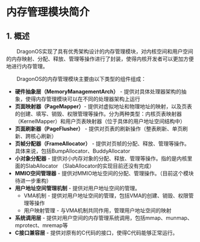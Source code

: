 # 内存管理模块简介

## 1. 概述

&emsp;&emsp;DragonOS实现了具有优秀架构设计的内存管理模块，对内核空间和用户空间的内存映射、分配、释放、管理等操作进行了封装，使得内核开发者可以更加方便地进行内存管理。

&emsp;&emsp;DragonOS的内存管理模块主要由以下类型的组件组成：

- **硬件抽象层（MemoryManagementArch）** - 提供对具体处理器架构的抽象，使得内存管理模块可以在不同的处理器架构上运行
- **页面映射器（PageMapper）**- 提供对虚拟地址和物理地址的映射，以及页表的创建、填写、销毁、权限管理等操作。分为两种类型：内核页表映射器（KernelMapper）和用户页表映射器（位于具体的用户地址空间结构中）
- **页面刷新器（PageFlusher）** - 提供对页表的刷新操作（整表刷新、单页刷新、跨核心刷新）
- **页帧分配器（FrameAllocator）** - 提供对页帧的分配、释放、管理等操作。具体来说，包括BumpAllocator、BuddyAllocator
- **小对象分配器** - 提供对小内存对象的分配、释放、管理等操作。指的是内核里面的SlabAllocator （SlabAllocator的实现目前还没有完成）
- **MMIO空间管理器** - 提供对MMIO地址空间的分配、管理操作。（目前这个模块待进一步重构）
- **用户地址空间管理机制** - 提供对用户地址空间的管理。
    - VMA机制 - 提供对用户地址空间的管理，包括VMA的创建、销毁、权限管理等操作
    - 用户映射管理 - 与VMA机制共同作用，管理用户地址空间的映射
- **系统调用层** - 提供对用户空间的内存管理系统调用，包括mmap、munmap、mprotect、mremap等
- **C接口兼容层** - 提供对原有的C代码的接口，使得C代码能够正常运行。

